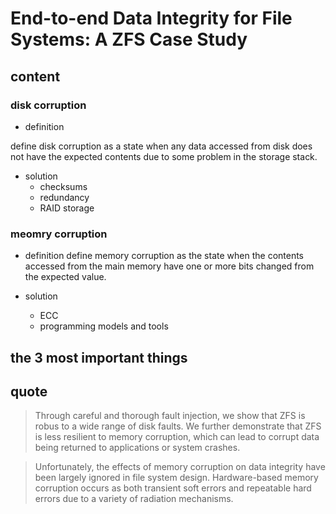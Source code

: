 # End-to-end Data Integrity for File Systems: A ZFS Case Study

## content

### disk corruption

* definition

define disk corruption as a state when any data accessed from
disk does not have the expected contents due to some problem
in the storage stack.

* solution
    * checksums
    * redundancy
    * RAID storage

### meomry corruption

* definition
define memory corruption as the state when
the contents accessed from the main memory have one or
more bits changed from the expected value.

* solution
    * ECC
    * programming models and tools


## the 3 most important things

## quote

>Through careful and thorough fault injection, we show that ZFS is robus
to a wide range of disk faults. We further demonstrate that ZFS is less
resilient to memory corruption, which can lead to corrupt data being
returned to applications or system crashes.

>Unfortunately, the effects of memory corruption on data integrity have been
largely ignored in file system design. Hardware-based memory corruption occurs
as both transient soft errors and repeatable hard errors due to a variety of
radiation mechanisms.

